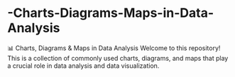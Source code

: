 # -Charts-Diagrams-Maps-in-Data-Analysis
📊 Charts, Diagrams &amp; Maps in Data Analysis Welcome to this repository! This is a collection of commonly used charts, diagrams, and maps that play a crucial role in data analysis and data visualization.
